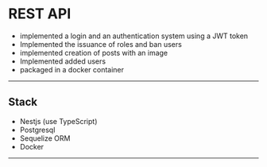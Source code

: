# REST API 

* implemented a login and an authentication system using a JWT token
* Implemented the issuance of roles and ban users
* implemented creation of posts with an image
* Implemented added users
* packaged in a docker container
---

## Stack 
* Nestjs (use TypeScript) 
* Postgresql
* Sequelize ORM
* Docker 
---
